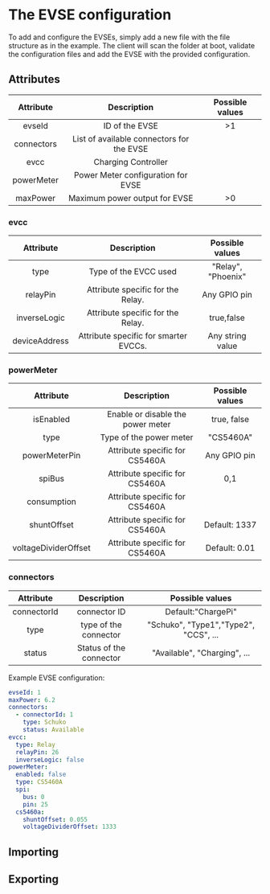 # The EVSE configuration

To add and configure the EVSEs, simply add a new file with the file structure as in the example. The client will scan
the folder at boot, validate the configuration files and add the EVSE with the provided configuration.

## Attributes

| Attribute  |                Description                | Possible values | 
|:----------:|:-----------------------------------------:|:---------------:|
|   evseId   |              ID of the EVSE               |       >1        |
| connectors | List of available connectors for the EVSE ||
|    evcc    |            Charging Controller            ||
| powerMeter |    Power Meter configuration for EVSE     || 
|  maxPower  |       Maximum power output for EVSE       |       >0        |

### evcc

|   Attribute   |              Description              |  Possible values   | 
|:-------------:|:-------------------------------------:|:------------------:|
|     type      |         Type of the EVCC used         | "Relay", "Phoenix" |
|   relayPin    |   Attribute specific for the Relay.   |    Any GPIO pin    |
| inverseLogic  |   Attribute specific for the Relay.   |     true,false     |
| deviceAddress | Attribute specific for smarter EVCCs. |  Any string value  |

### powerMeter

|      Attribute       |            Description            | Possible values | 
|:--------------------:|:---------------------------------:|:---------------:|
|      isEnabled       | Enable or disable the power meter |   true, false   |
|         type         |      Type of the power meter      |    "CS5460A"    |
|    powerMeterPin     |  Attribute specific for CS5460A   |  Any GPIO pin   |
|        spiBus        |  Attribute specific for CS5460A   |       0,1       |
|     consumption      |  Attribute specific for CS5460A   |                 |
|     shuntOffset      |  Attribute specific for CS5460A   |  Default: 1337  |
| voltageDividerOffset |  Attribute specific for CS5460A   |  Default: 0.01  |

### connectors

|  Attribute  |       Description       |            Possible values            | 
|:-----------:|:-----------------------:|:-------------------------------------:|
| connectorId |      connector ID       |          Default:"ChargePi"           |
|    type     |  type of the connector  | "Schuko", "Type1","Type2", "CCS", ... |
|   status    | Status of the connector |     "Available", "Charging", ...      |

Example EVSE configuration:

```yaml
evseId: 1
maxPower: 6.2
connectors:
  - connectorId: 1
    type: Schuko
    status: Available
evcc:
  type: Relay
  relayPin: 26
  inverseLogic: false
powerMeter:
  enabled: false
  type: CS5460A
  spi:
    bus: 0
    pin: 25
  cs5460a:
    shuntOffset: 0.055
    voltageDividerOffset: 1333
```

## Importing

## Exporting